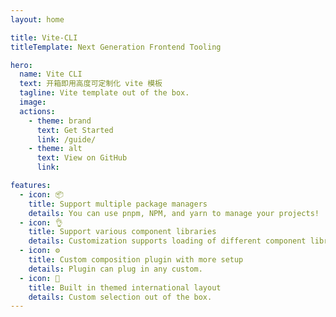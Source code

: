 ```yaml
---
layout: home

title: Vite-CLI
titleTemplate: Next Generation Frontend Tooling

hero:
  name: Vite CLI
  text: 开箱即用高度可定制化 vite 模板
  tagline: Vite template out of the box.
  image:
  actions:
    - theme: brand
      text: Get Started
      link: /guide/
    - theme: alt
      text: View on GitHub
      link:

features:
  - icon: 📦
    title: Support multiple package managers
    details: You can use pnpm, NPM, and yarn to manage your projects!
  - icon: 👌
    title: Support various component libraries
    details: Customization supports loading of different component libraries.
  - icon: ⚙️
    title: Custom composition plugin with more setup
    details: Plugin can plug in any custom.
  - icon: 🎨
    title: Built in themed international layout
    details: Custom selection out of the box.
---
```

